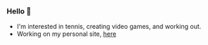 ### Hello 👋
- I'm interested in tennis, creating video games, and working out.
- Working on my personal site, [here]([https://link-url-here.org](https://webpage-dusky-tau.vercel.app/)https://webpage-dusky-tau.vercel.app/)
